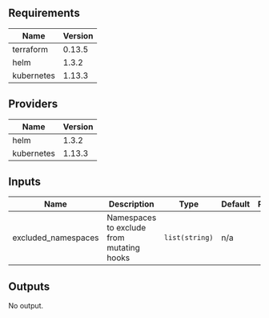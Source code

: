 ## Requirements

| Name | Version |
|------|---------|
| terraform | 0.13.5 |
| helm | 1.3.2 |
| kubernetes | 1.13.3 |

## Providers

| Name | Version |
|------|---------|
| helm | 1.3.2 |
| kubernetes | 1.13.3 |

## Inputs

| Name | Description | Type | Default | Required |
|------|-------------|------|---------|:--------:|
| excluded\_namespaces | Namespaces to exclude from mutating hooks | `list(string)` | n/a | yes |

## Outputs

No output.

